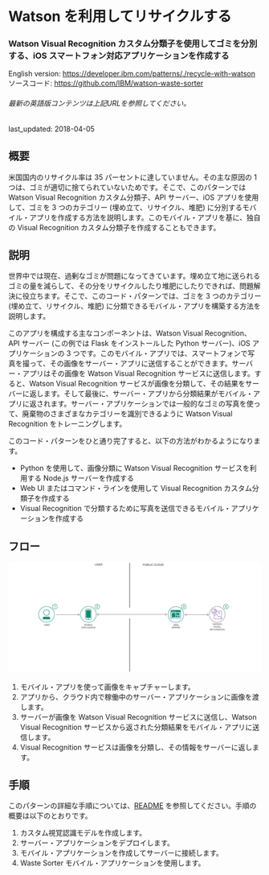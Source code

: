# Watson を利用してリサイクルする

### Watson Visual Recognition カスタム分類子を使用してゴミを分別する、iOS スマートフォン対応アプリケーションを作成する

English version: https://developer.ibm.com/patterns/./recycle-with-watson
  ソースコード: https://github.com/IBM/watson-waste-sorter

###### 最新の英語版コンテンツは上記URLを参照してください。
last_updated: 2018-04-05

 ## 概要

米国国内のリサイクル率は 35 パーセントに達していません。その主な原因の 1 つは、ゴミが適切に捨てられていないためです。そこで、このパターンでは Watson Visual Recognition カスタム分類子、API サーバー、iOS アプリを使用して、ゴミを 3 つのカテゴリー (埋め立て、リサイクル、堆肥) に分別するモバイル・アプリを作成する方法を説明します。このモバイル・アプリを基に、独自の Visual Recognition カスタム分類子を作成することもできます。

## 説明

世界中では現在、過剰なゴミが問題になってきています。埋め立て地に送られるゴミの量を減らして、その分をリサイクルしたり堆肥にしたりできれば、問題解決に役立ちます。そこで、このコード・パターンでは、ゴミを 3 つのカテゴリー (埋め立て、リサイクル、堆肥) に分類できるモバイル・アプリを構築する方法を説明します。

このアプリを構成する主なコンポーネントは、Watson Visual Recognition、API サーバー (この例では Flask をインストールした Python サーバー)、iOS アプリケーションの 3 つです。このモバイル・アプリでは、スマートフォンで写真を撮って、その画像をサーバー・アプリに送信することができます。サーバー・アプリはその画像を Watson Visual Recognition サービスに送信します。すると、Watson Visual Recognition サービスが画像を分類して、その結果をサーバーに返します。そして最後に、サーバー・アプリから分類結果がモバイル・アプリに返されます。サーバー・アプリケーションでは一般的なゴミの写真を使って、廃棄物のさまざまなカテゴリーを識別できるように Watson Visual Recognition をトレーニングします。

このコード・パターンをひと通り完了すると、以下の方法がわかるようになります。

* Python を使用して、画像分類に Watson Visual Recognition サービスを利用する Node.js サーバーを作成する
* Web UI またはコマンド・ラインを使用して Visual Recognition カスタム分類子を作成する
* Visual Recognition で分類するために写真を送信できるモバイル・アプリケーションを作成する

## フロー

![フロー](./images/waste-architecture_diagram.png)

1. モバイル・アプリを使って画像をキャプチャーします。
1. アプリから、クラウド内で稼働中のサーバー・アプリケーションに画像を渡します。
1. サーバーが画像を Watson Visual Recognition サービスに送信し、Watson Visual Recognition サービスから返された分類結果をモバイル・アプリに送信します。
1. Visual Recognition サービスは画像を分類し、その情報をサーバーに返します。

## 手順

このパターンの詳細な手順については、[README](https://github.com/IBM/watson-waste-sorter/blob/master/README.md) を参照してください。手順の概要は以下のとおりです。

1. カスタム視覚認識モデルを作成します。
1. サーバー・アプリケーションをデプロイします。
1. モバイル・アプリケーションを作成してサーバーに接続します。
1. Waste Sorter モバイル・アプリケーションを使用します。

